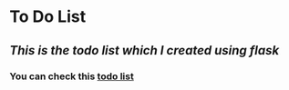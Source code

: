 # To Do List
## _This is the todo list which I created using flask_
### You can check this [todo list](https://dheerajtodolist.onrender.com/)
